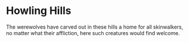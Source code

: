 Howling Hills
=============

The werewolves have carved out in these hills a home for all skinwalkers, no matter what their affliction, here such creatures would find welcome.